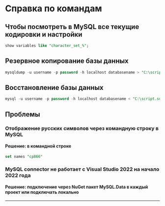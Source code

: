 # Справка по командам

## Чтобы посмотреть в MySQL все текущие кодировки и настройки
```SQL
show variables like "character_set_%";
```

## Резервное копирование базы данных

```sql
mysqldump -u username -p password -h localhost databasename > "C:\script.sql"
```
## Восстановление базы данных

```sql
mysql -u username -p password -h localhost databasename < "C:\script.sql"
```


## Проблемы

### Отображение русских символов через командную строку в MySQL
#### Решение:   в командной строке

 ```sql 
 set names "cp866" 
 ```


### MySQL connector не работает с Visual Studio 2022 на начало 2022 года
#### Решение: подключение через NuGet пакет MySQL.Data в каждый проект или подключать локально

<!-- <details> 
  <summary> Problems </summary>
   A1: JavaScript 
</details> -->
****
